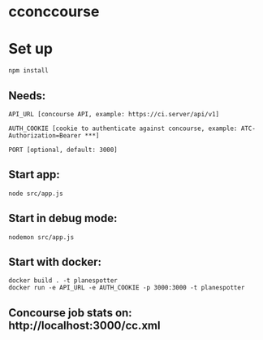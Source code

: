 # cconccourse

# Set up
    npm install

## Needs:

    API_URL [concourse API, example: https://ci.server/api/v1]

    AUTH_COOKIE [cookie to authenticate against concourse, example: ATC-Authorization=Bearer ***]

    PORT [optional, default: 3000]

## Start app:
    node src/app.js

## Start in debug mode:
    
    nodemon src/app.js
    
## Start with docker:
    docker build . -t planespotter
    docker run -e API_URL -e AUTH_COOKIE -p 3000:3000 -t planespotter

## Concourse job stats on: http://localhost:3000/cc.xml